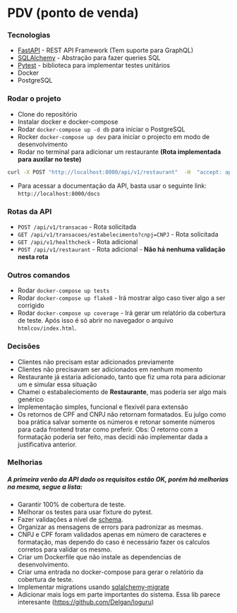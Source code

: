 # PDV (ponto de venda)

### Tecnologias
- [FastAPI](fastapi.tiangolo.com) - REST API Framework (Tem suporte para GraphQL)
- [SQLAlchemy](https://www.sqlalchemy.org/) - Abstração para fazer queries SQL
- [Pytest](https://docs.pytest.org/en/stable/) - biblioteca para implementar testes unitários
- Docker
- PostgreSQL

### Rodar o projeto

- Clone do repositório
- Instalar docker e docker-compose
- Rodar `docker-compose up -d db` para iniciar o PostgreSQL
- Rocker `docker-compose up dev` para iniciar o projecto em modo de desenvolvimento
- Rodar no terminal para adicionar um restaurante **(Rota implementada para auxilar no teste)**
```bash
curl -X POST "http://localhost:8000/api/v1/restaurant"  -H  "accept: application/json" -H  "Content-Type: application/json" -d '{"name":"Restaurante da esquina","cnpj":"45283163000167","owner":"Luiz Filipe","phone":"32132132121"}'
```
- Para acessar a documentação da API, basta usar o seguinte link: `http://localhost:8000/docs`

### Rotas da API
- `POST /api/v1/transacao` - Rota solicitada
- `GET /api/v1/transacoes/estabelecimento?cnpj=CNPJ` - Rota solicitada
- `GET /api/v1/healthcheck` - Rota adicional
- `POST /api/v1/restaurant` - Rota adicional - **Não há nenhuma validação nesta rota**

### Outros comandos

- Rodar `docker-compose up tests`
- Rodar `docker-compose up flake8` - Irá mostrar algo caso tiver algo a ser corrigido
- Rodar `docker-compose up coverage` - Irá gerar um relatório da cobertura de teste. Após isso é só abrir no navegador o arquivo `htmlcov/index.html`.

### Decisões
- Clientes não precisam estar adicionados previamente
- Clientes não precisavam ser adicionados em nenhum momento
- Restaurante já estaria adicionado, tanto que fiz uma rota para adicionar um e simular essa situação
- Chamei o estabaleciomento de **Restaurante**, mas poderia ser algo mais genérico
- Implementação simples, funcional e flexivél para extensão
- Os retornos de CPF and CNPJ não retornam formatados. Eu julgo como boa prática salvar somente os números e retonar somente números para cada frontend tratar como preferir. Obs: O retorno com a formatação poderia ser feito, mas decidi não implementar dada a justificativa anterior.

### Melhorias
##### A primeira verão da API dado os requisitos estão OK, porém há melhorias na mesma, segue a lista:

- Garantir 100% de cobertura de teste.
- Melhorar os testes para usar fixture do pytest.
- Fazer validações a nível de [schema](https://github.com/vandaimer/payment-transactions/blob/master/payments/schemas.py).
- Organizar as mensagens de errors para padronizar as mesmas.
- CNPJ e CPF foram validados apenas em número de caracteres e formatação, mas dependo do caso é necessário fazer os calculos corretos para validar os mesmo.
- Criar um Dockerfile que não instale as dependencias de desenvolvimento.
- Criar uma entrada no docker-compose para gerar o relatório da cobertura de teste.
- Implementar migrations usando [sqlalchemy-migrate](https://pypi.org/project/sqlalchemy-migrate/)
- Adicionar mais logs em parte importantes do sistema. Essa lib parece interesante (https://github.com/Delgan/loguru)
